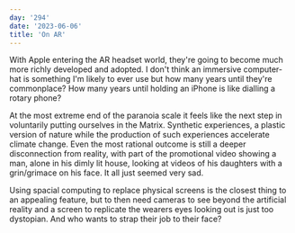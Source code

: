 ```yaml
---
day: '294'
date: '2023-06-06'
title: 'On AR'
---
```


With Apple entering the AR headset world, they're going to become much more richly developed and adopted. I don't think an immersive computer-hat is something I'm likely to ever use but how many years until they're commonplace? How many years until holding an iPhone is like dialling a rotary phone?

At the most extreme end of the paranoia scale it feels like the next step in voluntarily putting ourselves in the Matrix. Synthetic experiences, a plastic version of nature while the production of such experiences accelerate climate change. Even the most rational outcome is still a deeper disconnection from reality, with part of the promotional video showing a man, alone in his dimly lit house, looking at videos of his daughters with a grin/grimace on his face. It all just seemed very sad.

Using spacial computing to replace physical screens is the closest thing to an appealing feature, but to then need cameras to see beyond the artificial reality and a screen to replicate the wearers eyes looking out is just too dystopian. And who wants to strap their job to their face?
